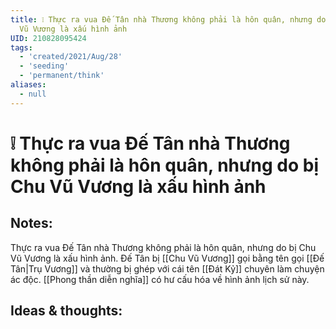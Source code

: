 ```yaml
---
title: ❕ Thực ra vua Đế Tân nhà Thương không phải là hôn quân, nhưng do bị Chu
  Vũ Vương là xấu hình ảnh
UID: 210828095424
tags:
  - 'created/2021/Aug/28'
  - 'seeding'
  - 'permanent/think'
aliases:
  - null
---
```

# ❕ Thực ra vua Đế Tân nhà Thương không phải là hôn quân, nhưng do bị Chu Vũ Vương là xấu hình ảnh

## Notes:
Thực ra vua Đế Tân nhà Thương không phải là hôn quân, nhưng do bị Chu Vũ Vương là xấu hình ảnh. Đế Tân bị [[Chu Vũ Vương]] gọi bằng tên gọi [[Đế Tân|Trụ Vương]] và thường bị ghép với cái tên [[Đát Kỷ]] chuyên làm chuyện ác độc.
[[Phong thần diễn nghĩa]] có hư cấu hóa về hình ảnh lịch sử này.

## Ideas & thoughts:
